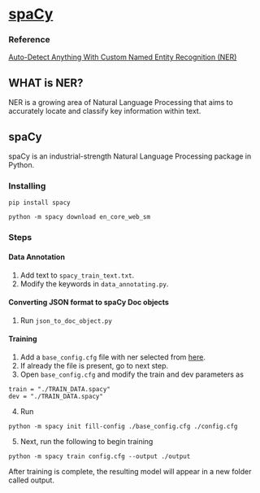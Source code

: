 # [spaCy](https://spacy.io/)
### Reference
[Auto-Detect Anything With Custom Named Entity Recognition (NER)](https://levelup.gitconnected.com/auto-detect-anything-with-custom-named-entity-recognition-ner-c89d6562e8e9)  

## WHAT is NER?

NER is a growing area of Natural Language Processing that aims to accurately locate and classify key information within text.

## spaCy
spaCy is an industrial-strength Natural Language Processing package in Python.

### Installing
```
pip install spacy
```
```
python -m spacy download en_core_web_sm
```
### Steps
#### Data Annotation
1. Add text to `spacy_train_text.txt`.
2. Modify the keywords in `data_annotating.py`.

#### Converting JSON format to spaCy Doc objects
1. Run `json_to_doc_object.py`

#### Training
1. Add a `base_config.cfg` file with ner selected from [here](https://spacy.io/usage/training).
2. If already the file is present, go to next step.
3. Open `base_config.cfg` and modify the train and dev parameters as
```
train = "./TRAIN_DATA.spacy"
dev = "./TRAIN_DATA.spacy"
```
4. Run 
```
python -m spacy init fill-config ./base_config.cfg ./config.cfg
```
5. Next, run the following to begin training
```
python -m spacy train config.cfg --output ./output
```
After training is complete, the resulting model will appear in a new folder called output.